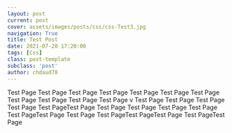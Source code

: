 ```yaml
---
layout: post
current: post
cover: assets/images/posts/css/css-Test3.jpg
navigation: True
title: Test Post
date: 2021-07-20 17:20:00
tags: [Css]
class: post-template
subclass: 'post'
author: chdaud78
---
```


Test Page Test Page Test Page Test Page Test Page Test Page Test Page Test Page Test Page
Test Page Test Page v Test Page Test Page Test Page Test Page Test PageTest Page Test Page Test Page
Test Page
Test Page Test PageTest Page Test Page Test PageTest PageTest Page Test PageTest Page